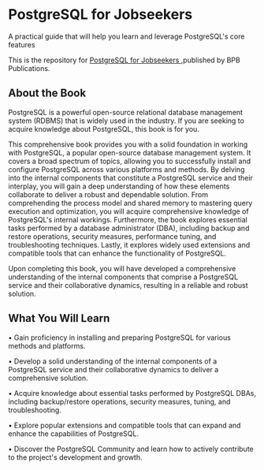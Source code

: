 # PostgreSQL for Jobseekers

A practical guide that will help you learn and leverage PostgreSQL's core features

This is the repository for [PostgreSQL for Jobseekers
](https://bpbonline.com/products/postgresql-for-jobseekers?variant=42797612892360),published by BPB Publications. 

## About the Book
PostgreSQL is a powerful open-source relational database management system (RDBMS) that is widely used in the industry. If you are seeking to acquire knowledge about PostgreSQL, this book is for you. 

This comprehensive book provides you with a solid foundation in working with PostgreSQL, a popular open-source database management system. It covers a broad spectrum of topics, allowing you to successfully install and configure PostgreSQL across various platforms and methods. By delving into the internal components that constitute a PostgreSQL service and their interplay, you will gain a deep understanding of how these elements collaborate to deliver a robust and dependable solution. From comprehending the process model and shared memory to mastering query execution and optimization, you will acquire comprehensive knowledge of PostgreSQL's internal workings. Furthermore, the book explores essential tasks performed by a database administrator (DBA), including backup and restore operations, security measures, performance tuning, and troubleshooting techniques. Lastly, it explores widely used extensions and compatible tools that can enhance the functionality of PostgreSQL.

Upon completing this book, you will have developed a comprehensive understanding of the internal components that comprise a PostgreSQL service and their collaborative dynamics, resulting in a reliable and robust solution.

## What You Will Learn
•  Gain proficiency in installing and preparing PostgreSQL for various methods and platforms.

•  Develop a solid understanding of the internal components of a PostgreSQL service and their collaborative dynamics to deliver a comprehensive solution.

•  Acquire knowledge about essential tasks performed by PostgreSQL DBAs, including backup/restore operations, security measures, tuning, and troubleshooting.

•  Explore popular extensions and compatible tools that can expand and enhance the capabilities of PostgreSQL.

•  Discover the PostgreSQL Community and learn how to actively contribute to the project's development and growth.

